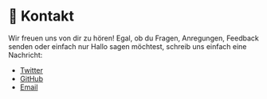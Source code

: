 # :love_letter: Kontakt

<!-- TODO: Add email, twitter, github -->

Wir freuen uns von dir zu hören!
Egal, ob du Fragen, Anregungen, Feedback senden oder einfach nur Hallo sagen möchtest, schreib uns einfach eine Nachricht:

- [Twitter](https://twitter.com/vuejsfrankfurt)
- [GitHub](https://github.com/vuejsfrankfurt)
- [Email](mailto:hallo@vuejsfrankfurt.de)

